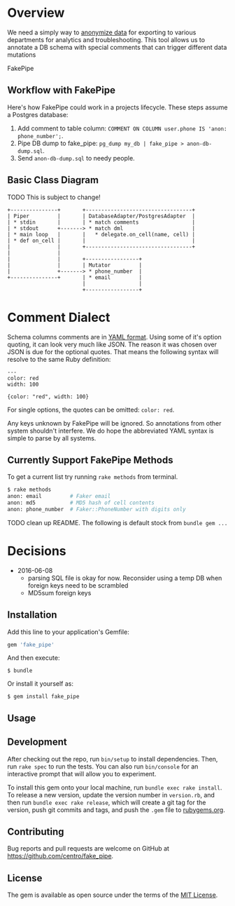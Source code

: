 # Overview

We need a simply way to [anonymize data](https://en.wikipedia.org/wiki/Data_anonymization)
for exporting to various departments for analytics and troubleshooting.  This tool
allows us to annotate a DB schema with special comments that can trigger
different data mutations

FakePipe

## Workflow with FakePipe

Here's how FakePipe could work in a projects lifecycle. These steps assume a
Postgres database:

1. Add comment to table column: `COMMENT ON COLUMN user.phone IS 'anon: phone_number';`.
2. Pipe DB dump to fake_pipe: `pg_dump my_db | fake_pipe > anon-db-dump.sql`.
3. Send `anon-db-dump.sql` to needy people.


## Basic Class Diagram

TODO This is subject to change!

    +---------------+       +----------------------------------+
    | Piper         |       | DatabaseAdapter/PostgresAdapter  |
    | * stdin       |       | * match comments                 |
    | * stdout      +-------> * match dml                      |
    | * main loop   |       |   * delegate.on_cell(name, cell) |
    | * def on_cell |       |                                  |
    |               |       +----------------------------------+
    |               |
    |               |       +-----------------+
    |               |       | Mutator         |
    |               +-------> * phone_number  |
    +---------------+       | * email         |
                            |                 |
                            +-----------------+

# Comment Dialect

Schema columns comments are in [YAML format](http://www.yaml.org/start.html).
Using some of it's option quoting, it can look very much like JSON. The reason
it was chosen over JSON is due for the optional quotes. That means the following
syntax will resolve to the same Ruby definition:

```
---
color: red
width: 100
```

```
{color: "red", width: 100}
```

For single options, the quotes can be omitted: `color: red`.

Any keys unknown by FakePipe will be ignored. So annotations from other system
shouldn't interfere. We do hope the abbreviated YAML syntax is simple to parse
by all systems.

## Currently Support FakePipe Methods

To get a current list try running `rake methods` from terminal.

```sh
$ rake methods
anon: email         # Faker email
anon: md5           # MD5 hash of cell contents
anon: phone_number  # Faker::PhoneNumber with digits only
```

TODO clean up README. The following is default stock from `bundle gem ...`


# Decisions
- 2016-06-08
  - parsing SQL file is okay for now. Reconsider using a temp DB when
    foreign keys need to be scrambled
  - MD5sum foreign keys


## Installation

Add this line to your application's Gemfile:

```ruby
gem 'fake_pipe'
```

And then execute:

    $ bundle

Or install it yourself as:

    $ gem install fake_pipe

## Usage


## Development

After checking out the repo, run `bin/setup` to install dependencies. Then, run
`rake spec` to run the tests. You can also run `bin/console` for an interactive
prompt that will allow you to experiment.

To install this gem onto your local machine, run `bundle exec rake install`. To
release a new version, update the version number in `version.rb`, and then run
`bundle exec rake release`, which will create a git tag for the version, push
git commits and tags, and push the `.gem` file to
[rubygems.org](https://rubygems.org).

## Contributing

Bug reports and pull requests are welcome on GitHub at
https://github.com/centro/fake_pipe.


## License

The gem is available as open source under the terms of the [MIT
License](http://opensource.org/licenses/MIT).

